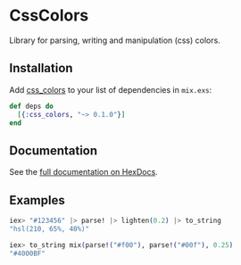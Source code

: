 # CssColors

Library for parsing, writing and manipulation (css) colors.

## Installation

Add  [css_colors](https://hex.pm/packages/css_colors) to your list of dependencies in `mix.exs`:

```elixir
def deps do
  [{:css_colors, "~> 0.1.0"}]
end
```

## Documentation

See the [full documentation on HexDocs](https://hexdocs.pm/css_colors/CssColors.html).

## Examples

```elixir
iex> "#123456" |> parse! |> lighten(0.2) |> to_string
"hsl(210, 65%, 40%)"

iex> to_string mix(parse!("#f00"), parse!("#00f"), 0.25)
"#4000BF"
```
